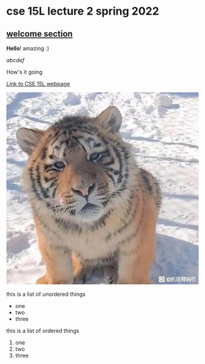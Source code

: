 # cse 15L lecture 2 spring 2022

## [welcome section](https://sites.google.com/eng.ucsd.edu/cse-15l-spring-2022/syllabus)

**Hello**! amazing :)

*abcdef*

How's it going

[Link to CSE 15L webpage](https://sites.google.com/eng.ucsd.edu/cse-15l-spring-2022/syllabus)

![picture](老虎.jpg)

this is a list of unordered things
* one
* two
* three

this is a list of ordered things
1. one
2. two
3. three
